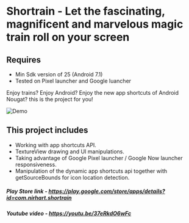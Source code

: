 # Shortrain - Let the fascinating, magnificent and marvelous magic train roll on your screen

## Requires
* Min Sdk version of 25 (Android 7.1)
* Tested on Pixel launcher and Google luancher

Enjoy trains? Enjoy Android? Enjoy the new app shortcuts of Android Nougat? this is the project for you!

![Demo](https://raw.githubusercontent.com/nirhart/shortrain/master/demo.gif)

## This project includes
* Working with app shortcuts API.
* TextureView drawing and UI manipulations.
* Taking advantage of Google Pixel launcher / Google Now launcher responsiveness.
* Manipulation of the dynamic app shortcuts api together with getSourceBounds for icon location detection.

##### Play Store link - https://play.google.com/store/apps/details?id=com.nirhart.shortrain
##### Youtube video - https://youtu.be/37eRkdO6wFc

